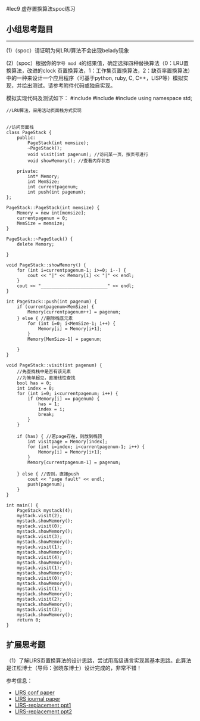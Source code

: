 #lec9 虚存置换算法spoc练习

## 小组思考题目

----
(1)（spoc）请证明为何LRU算法不会出现belady现象


(2)（spoc）根据你的`学号 mod 4`的结果值，确定选择四种替换算法（0：LRU置换算法，改进的clock 页置换算法，1：工作集页置换算法，2：缺页率置换算法）中的一种来设计一个应用程序（可基于python, ruby, C, C++，LISP等）模拟实现，并给出测试。请参考附件代码或独自实现。

模拟实现代码及测试如下：
    #include <iostream>
    #include <cstdlib>
    #include <stack>
    using namespace std;
    
    //LRU算法，采用活动页面栈方式实现
    
    
    //访问页面栈
    class PageStack {
        public:
            PageStack(int memsize);
            ~PageStack();
            void visit(int pagenum); //访问某一页，按页号进行
            void showMemory(); //查看内存状态
    
        private:
            int* Memory;
            int MemSize;
            int currentpagenum;
            int push(int pagenum);
    };
    
    PageStack::PageStack(int memsize) {
        Memory = new int[memsize];
        currentpagenum = 0;
        MemSize = memsize;
    }
    
    PageStack::~PageStack() {
        delete Memory;
    
    }
    
    void PageStack::showMemory() {
        for (int i=currentpagenum-1; i>=0; i--) {
            cout << "|" << Memory[i] << "|" << endl;
        }
        cout << "_________________________" << endl;
    }
    
    int PageStack::push(int pagenum) {
        if (currentpagenum<MemSize) {
            Memory[currentpagenum++] = pagenum;
        } else { //删除栈底元素
            for (int i=0; i<MemSize-1; i++) {
                Memory[i] = Memory[i+1];
            }
            Memory[MemSize-1] = pagenum;
    
        }
    }
    
    void PageStack::visit(int pagenum) {
        //先查找栈中是否有该元素
        //为简单起见，直接线性查找
        bool has = 0;
        int index = 0;
        for (int i=0; i<currentpagenum; i++) {
            if (Memory[i] == pagenum) {
                has = 1;
                index = i;
                break;
            }
        }
    
        if (has) { //若page存在，则放到栈顶
            int visitpage = Memory[index];
            for (int i=index; i<currentpagenum-1; i++) {
                Memory[i] = Memory[i+1];
            }
            Memory[currentpagenum-1] = pagenum;
    
        } else { //否则，直接push
            cout << "page fault" << endl;
            push(pagenum);
        }
    }
    
    int main() {
        PageStack mystack(4);
        mystack.visit(2);
        mystack.showMemory();
        mystack.visit(0);
        mystack.showMemory();
        mystack.visit(3);
        mystack.showMemory();
        mystack.visit(1);
        mystack.showMemory();
        mystack.visit(4);
        mystack.showMemory();
        mystack.visit(1);
        mystack.showMemory();
        mystack.visit(0);
        mystack.showMemory();
        mystack.visit(1);
        mystack.showMemory();
        mystack.visit(2);
        mystack.showMemory();
        mystack.visit(3);
        mystack.showMemory();
        return 0;
    }


## 扩展思考题
（1）了解LIRS页置换算法的设计思路，尝试用高级语言实现其基本思路。此算法是江松博士（导师：张晓东博士）设计完成的，非常不错！

参考信息：

 - [LIRS conf paper](http://www.ece.eng.wayne.edu/~sjiang/pubs/papers/jiang02_LIRS.pdf)
 - [LIRS journal paper](http://www.ece.eng.wayne.edu/~sjiang/pubs/papers/jiang05_LIRS.pdf)
 - [LIRS-replacement ppt1](http://dragonstar.ict.ac.cn/course_09/XD_Zhang/(6)-LIRS-replacement.pdf)
 - [LIRS-replacement ppt2](http://www.ece.eng.wayne.edu/~sjiang/Projects/LIRS/sig02.ppt)
